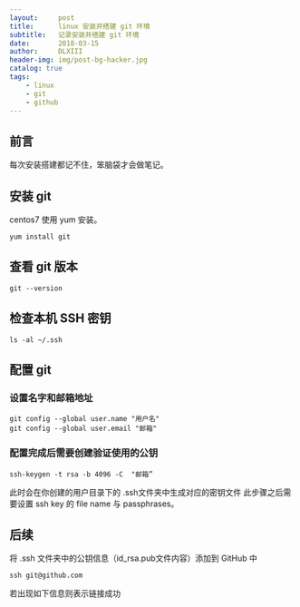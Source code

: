```yaml
---
layout:     post
title:      linux 安装并搭建 git 环境
subtitle:   记录安装并搭建 git 环境
date:       2018-03-15
author:     DLXIII
header-img: img/post-bg-hacker.jpg
catalog: true
tags:
    - linux
    - git
    - github
---
```



## 前言

每次安装搭建都记不住，笨脑袋才会做笔记。

## 安装 git

centos7 使用 yum 安装。

~~~
yum install git
~~~

## 查看 git 版本

~~~
git --version
~~~

## 检查本机 SSH 密钥

~~~
ls -al ~/.ssh
~~~

## 配置 git

### 设置名字和邮箱地址

~~~
git config --global user.name "用户名"
git config --global user.email "邮箱"
~~~

### 配置完成后需要创建验证使用的公钥

~~~
ssh-keygen -t rsa -b 4096 -C  "邮箱”
~~~

此时会在你创建的用户目录下的 .ssh文件夹中生成对应的密钥文件
此步骤之后需要设置 ssh key 的 file name 与 passphrases。

## 后续

将 .ssh 文件夹中的公钥信息（id_rsa.pub文件内容）添加到 GitHub 中

~~~
ssh git@github.com
~~~

若出现如下信息则表示链接成功